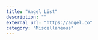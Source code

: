 ```yaml
---
title: "Angel List"
description: ""
external_url: "https://angel.co"
category: "Miscellaneous"
---
```

